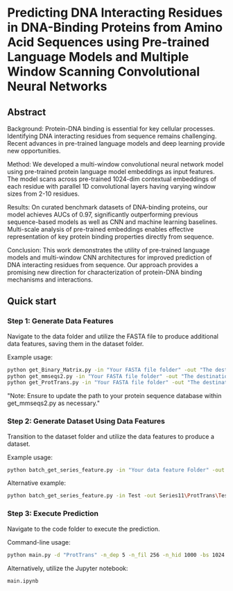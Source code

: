 # Predicting DNA Interacting Residues in DNA-Binding Proteins from Amino Acid Sequences using Pre-trained Language Models and Multiple Window Scanning Convolutional Neural Networks


## Abstract
Background: Protein-DNA binding is essential for key cellular processes. Identifying DNA interacting residues from sequence remains challenging. Recent advances in pre-trained language models and deep learning provide new opportunities.   

Method: We developed a multi-window convolutional neural network model using pre-trained protein language model embeddings as input features. The model scans across pre-trained 1024-dim contextual embeddings of each residue with parallel 1D convolutional layers having varying window sizes from 2-10 residues.    

Results: On curated benchmark datasets of DNA-binding proteins, our model achieves AUCs of 0.97, significantly outperforming previous sequence-based models as well as CNN and machine learning baselines. Multi-scale analysis of pre-trained embeddings enables effective representation of key protein binding properties directly from sequence.   
 
Conclusion: This work demonstrates the utility of pre-trained language models and multi-window CNN architectures for improved prediction of DNA interacting residues from sequence. Our approach provides a promising new direction for characterization of protein-DNA binding mechanisms and interactions.   


## Quick start <a name="quickstart"></a>

### Step 1: Generate Data Features

Navigate to the data folder and utilize the FASTA file to produce additional data features, saving them in the dataset folder.

Example usage:
```bash
python get_Binary_Matrix.py -in "Your FASTA file folder" -out "The destination folder of your output"
python get_mmseqs2.py -in "Your FASTA file folder" -out "The destination folder of your output"
python get_ProtTrans.py -in "Your FASTA file folder" -out "The destination folder of your output"
```
"Note: Ensure to update the path to your protein sequence database within get_mmseqs2.py as necessary."
### Step 2: Generate Dataset Using Data Features

Transition to the dataset folder and utilize the data features to produce a dataset.

Example usage:
```bash
python batch_get_series_feature.py -in "Your data feature Folder" -out "The destination folder of your output" -script get_series_feature.py -num 10 -old_ext "The data format of your data feature" -new_ext ".set" -w "num_dependent"
```
Alternative example:
```bash
python batch_get_series_feature.py -in Test -out Series11\ProtTrans\Test -script get_series_feature.py -num 10 -old_ext ".porttrans" -new_ext ".set" -w 5
```

### Step 3: Execute Prediction

Navigate to the code folder to execute the prediction.

Command-line usage:
```bash
python main.py -d "ProtTrans" -n_dep 5 -n_fil 256 -n_hid 1000 -bs 1024 -ws 2 4 6 8 10 -n_feat 1024 -e 20 -val "independent"
```
Alternatively, utilize the Jupyter notebook:
```bash
main.ipynb
```

